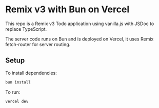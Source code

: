 # Remix v3 with Bun on Vercel

This repo is a Remix v3 Todo application using vanilla.js with JSDoc to replace TypeScript.

The server code runs on Bun and is deployed on Vercel, it uses Remix fetch-router for server routing.

## Setup

To install dependencies:

```bash
bun install
```

To run:

```bash
vercel dev
```
